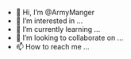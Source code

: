 - 👋 Hi, I’m @ArmyManger
- 👀 I’m interested in ...
- 🌱 I’m currently learning ...
- 💞️ I’m looking to collaborate on ...
- 📫 How to reach me ...

<!---
ArmyManger/ArmyManger is a ✨ special ✨ repository because its `README.md` (this file) appears on your GitHub profile.
You can click the Preview link to take a look at your changes.
--->
